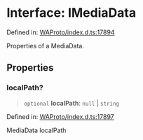 # Interface: IMediaData

Defined in: [WAProto/index.d.ts:17894](https://github.com/Fokusdotid/bail/blob/c004679536d41fcf32da31cecf70d3991dfa31b5/WAProto/index.d.ts#L17894)

Properties of a MediaData.

## Properties

### localPath?

> `optional` **localPath**: `null` \| `string`

Defined in: [WAProto/index.d.ts:17897](https://github.com/Fokusdotid/bail/blob/c004679536d41fcf32da31cecf70d3991dfa31b5/WAProto/index.d.ts#L17897)

MediaData localPath
